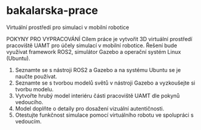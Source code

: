 # bakalarska-prace

Virtuální prostředí pro simulaci v mobilní robotice

POKYNY PRO VYPRACOVÁNÍ
Cílem práce je vytvořit 3D virtuální prostředí pracoviště UAMT pro účely simulací v mobilní robotice. Řešení bude
využívat framework ROS2, simulátor Gazebo a operační systém Linux (Ubuntu).

1. Seznamte se s nástroji ROS2 a Gazebo a na systému Ubuntu se je naučte používat.
2. Seznamte se s tvorbou modelů světů v nástroji Gazebo a vyzkoušejte si tvorbu modelu.
3. Vytvořte hrubý model interiéru části pracoviště UAMT dle pokynů vedoucího.
4. Model doplňte o detaily pro dosažení vizuální autentičnosti.
5. Otestujte funkčnost simulace pomocí virtuálního robotu ve spolupráci s vedoucím.
